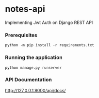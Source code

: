 # notes-api

Implementing Jwt Auth on Django REST API

### Prerequisites

` python -m pip install -r requirements.txt
`

### Running the application
`python manage.py runserver`

### API Documentation
http://127.0.0.1:8000/api/docs/





